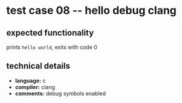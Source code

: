 # test case 08 -- hello debug clang

## expected functionality
prints `hello world`, exits with code 0

## technical details
- **language:** c
- **compiler:** clang
- **comments:** debug symbols enabled

